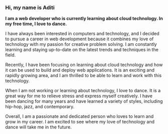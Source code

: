 ### Hi, my name is Aditi 
**I am a web developer who is currently learning about cloud technology. In my free time, I love to dance.**

I have always been interested in computers and technology, and I decided to pursue a career in web development because it combines my love of technology with my passion for creative problem solving. I am constantly learning and staying up-to-date on the latest trends and techniques in the field.

Recently, I have been focusing on learning about cloud technology and how it can be used to build and deploy web applications. It is an exciting and rapidly growing area, and I am thrilled to be able to learn and work with this technology.

When I am not working or learning about technology, I love to dance. It is a great way for me to relieve stress and express myself creatively. I have been dancing for many years and have learned a variety of styles, including hip-hop, jazz, and contemporary.

Overall, I am a passionate and dedicated person who loves to learn and grow in my career. I am excited to see where my love of technology and dance will take me in the future.
